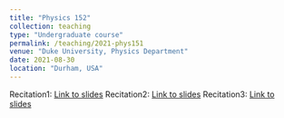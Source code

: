 ```yaml
---
title: "Physics 152"
collection: teaching
type: "Undergraduate course"
permalink: /teaching/2021-phys151
venue: "Duke University, Physics Department"
date: 2021-08-30
location: "Durham, USA"
---
```


Recitation1: [Link to slides](https://achintzeus1994.github.io/assets/PHYS152/Recitation_1.pdf)
Recitation2: [Link to slides](https://achintzeus1994.github.io/assets/PHYS152/Recitation_2.pdf)
Recitation3: [Link to slides](https://achintzeus1994.github.io/assets/PHYS152/Recitation_3.pdf)

